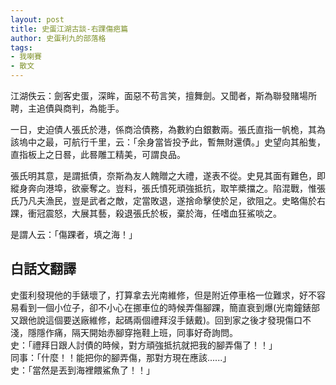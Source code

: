 ```yaml
---
layout: post
title: 史蛋江湖古談-右踝傷疤篇
author: 史蛋利九的部落格
tags:
- 我喇賽
- 散文
---
```


江湖佚云：劍客史蛋，深眸，面惡不苟言笑，擅舞劍。又聞者，斯為聯發賭場所聘，主追債與商判，為能手。

一日，史迫債人張氏於港，係商洽債務，為數約白銀數兩。張氏直指一帆桅，其為該塢中之最，可航行千里，云：「余身當皆投予此，暫無財還債。」史望向其船隻，直指板上之日晷，此晷雕工精美，可謂良品。

張氏明其意，是謂抵債，奈斯為友人餽贈之大禮，遂表不從。史見其面有難色，即縱身奔向港埠，欲豪奪之。豈料，張氏憤死頑強抵抗，取竿槳擋之。陷混戰，惟張氏乃凡夫漁民，豈是武者之敵，定當敗退，遂捨命擊使於足，欲阻之。史略傷於右踝，衝冠震怒，大展其藝，殺退張氏於板，棄於海，任嗜血狂鯊啖之。

是謂人云：「傷踝者，填之海！」

## 白話文翻譯

史蛋利發現他的手錶壞了，打算拿去光南維修，但是附近停車格一位難求，好不容易看到一個小位子，卻不小心在挪車位的時候弄傷腳踝，簡直衰到爆(光南鐘錶部又跟他說這個要送廠維修，起碼兩個禮拜沒手錶戴)。回到家之後才發現傷口不淺，隱隱作痛，隔天開始赤腳穿拖鞋上班，同事好奇詢問。  
史：「禮拜日跟人討債的時候，對方頑強抵抗就把我的腳弄傷了！！」  
同事：「什麼！！能把你的腳弄傷，那對方現在應該......」  
史：「當然是丟到海裡餵鯊魚了！！」

